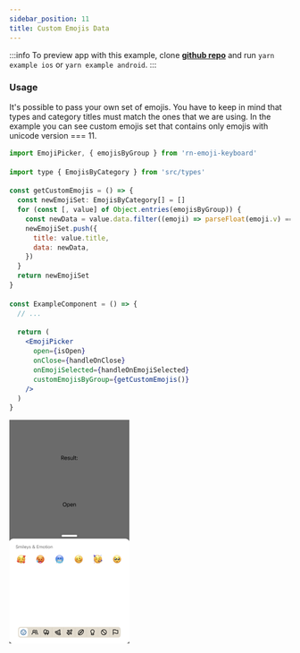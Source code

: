 ```yaml
---
sidebar_position: 11
title: Custom Emojis Data
---
```


:::info
To preview app with this example, clone [**github repo**](https://github.com/TheWidlarzGroup/rn-emoji-keyboard.git) and run `yarn example ios` or `yarn example android`.
:::

### Usage

It's possible to pass your own set of emojis. You have to keep in mind that types and category titles must match the ones that we are using. In the example you can see custom emojis set that contains only emojis with unicode version === 11.

```jsx
import EmojiPicker, { emojisByGroup } from 'rn-emoji-keyboard'

import type { EmojisByCategory } from 'src/types'

const getCustomEmojis = () => {
  const newEmojiSet: EmojisByCategory[] = []
  for (const [, value] of Object.entries(emojisByGroup)) {
    const newData = value.data.filter((emoji) => parseFloat(emoji.v) === 11)
    newEmojiSet.push({
      title: value.title,
      data: newData,
    })
  }
  return newEmojiSet
}

const ExampleComponent = () => {
  // ...

  return (
    <EmojiPicker
      open={isOpen}
      onClose={handleOnClose}
      onEmojiSelected={handleOnEmojiSelected}
      customEmojisByGroup={getCustomEmojis()}
    />
  )
}
```

![Preview](../../../assets/img/custom-emojis-data.png)
